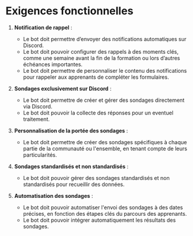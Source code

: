 # Exigences fonctionnelles

1. **Notification de rappel** :
   - Le bot doit permettre d’envoyer des notifications automatiques sur Discord.
   - Le bot doit pouvoir configurer des rappels à des moments clés, comme une semaine avant la fin de la formation ou lors d’autres échéances importantes.
   - Le bot doit permettre de personnaliser le contenu des notifications pour rappeler aux apprenants de compléter les formulaires.

2. **Sondages exclusivement sur Discord** :
   - Le bot doit permettre de créer et gérer des sondages directement via Discord.
   - Le bot doit pouvoir la collecte des réponses pour un eventuel traitement.

3. **Personnalisation de la portée des sondages** :
   - Le bot doit permettre de créer des sondages spécifiques à chaque partie de la communauté ou l'ensemble, en tenant compte de leurs particularités.

4. **Sondages standardisés et non standardisés** :
   - Le bot doit pouvoir gérer des sondages standardisés et non standardisés pour recueillir des données.

5. **Automatisation des sondages** :
   - Le bot doit pouvoir automatiser l'envoi des sondages à des dates précises, en fonction des étapes clés du parcours des apprenants.
   - Le bot doit pouvoir intégrer automatiquement les résultats des sondages.

